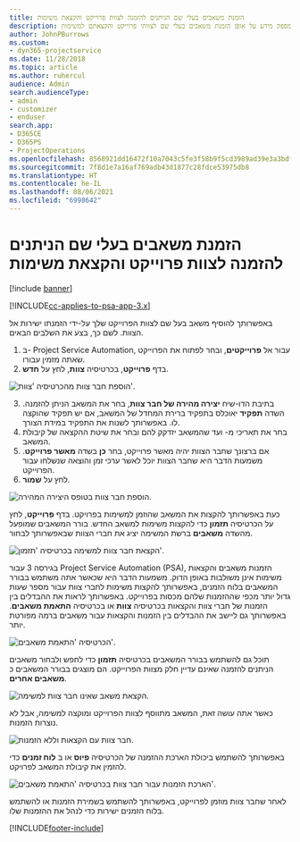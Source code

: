 ```yaml
---
title: הזמנת משאבים בעלי שם הניתנים להזמנה לצוות פרוייקט והקצאת משימות
description: נושא זה מספק מידע על אופן הזמנת משאבים בעלי שם לצוותי פרוייקט והקצאתם למשימות.
author: JohnPBurrows
ms.custom:
- dyn365-projectservice
ms.date: 11/28/2018
ms.topic: article
ms.author: ruhercul
audience: Admin
search.audienceType:
- admin
- customizer
- enduser
search.app:
- D365CE
- D365PS
- ProjectOperations
ms.openlocfilehash: 8568921dd16472f10a7043c5fe3f58b9f5cd3989ad39e3a3bdf269b0c7203ae2
ms.sourcegitcommit: 7f8d1e7a16af769adb43d1877c28fdce53975db8
ms.translationtype: HT
ms.contentlocale: he-IL
ms.lasthandoff: 08/06/2021
ms.locfileid: "6998642"
---
```

# <a name="book-named-bookable-resources-to-a-project-team-and-assign-tasks"></a>הזמנת משאבים בעלי שם הניתנים להזמנה לצוות פרוייקט והקצאת משימות 

[!include [banner](../includes/psa-now-project-operations.md)]

[!INCLUDE[cc-applies-to-psa-app-3.x](../includes/cc-applies-to-psa-app-3x.md)]

באפשרותך להוסיף משאב בעל שם לצוות הפרוייקט שלך על-ידי הזמנתו ישירות אל הצוות. לשם כך, בצע את השלבים הבאים.

1. ב- Project Service Automation, עבור אל **פרוייקטים**, ובחר לפתוח את הפרוייקט שאתה מזמין עבורו.
2. בדף **פרוייקט**, בכרטיסיה **צוות**, לחץ על **חדש**. 

![הוספת חבר צוות מהכרטיסיה 'צוות'.](media/RM-how-to-1.png)

3. בתיבת הדו-שיח **יצירה מהירה של חבר צוות**, בחר את המשאב הניתן להזמנה. השדה **תפקיד** יאוכלס בתפקיד ברירת המחדל של המשאב, אם יש תפקיד שהוקצה לו. באפשרותך לשנות את התפקיד במידת הצורך. 
4. בחר את תאריכי מ- ועד שהמשאב יזדקק להם ובחר את שיטת ההקצאה של קיבולת המשאב. 
5. אם ברצונך שחבר הצוות יהיה מאשר פרוייקט, בחר **כן** בשדה **מאשר פרוייקט**. משמעות הדבר היא שחבר הצוות יוכל לאשר ערכי זמן והוצאה שנשלחו עבור הפרוייקט. 
6. לחץ על **שמור**.

![הוספת חבר צוות בטופס היצירה המהירה.](media/RM-how-to-2.png)


כעת באפשרותך להקצות את המשאב שהוזמן למשימות בפרויקט. בדף **פרוייקט**, לחץ על הכרטיסיה **תזמון** כדי להקצות משימות למשאב החדש. בורר המשאבים שמופעל מהשדה **משאבים** ברשת המשימה יציג את חברי הצוות שבאפשרותך לבחור.

![הקצאת חבר צוות למשימה בכרטיסיה 'תזמון'.](media/RM-how-to-3.png)

בגירסה 3 עבור Project Service Automation‏ (PSA), הזמנות משאבים והקצאות משימות אינן משולבות באופן הדוק. משמעות הדבר היא שכאשר אתה משתמש בבורר המשאבים בלוח הזמנים, באפשרותך להקצות משימות לחברי צוות עבור מספר שעות גדול יותר מכפי שההזמנות שלהם מכסות בפרוייקט.
באפשרותך לראות את ההבדלים בין הזמנות של חברי צוות והקצאות בכרטיסיה **צוות** או בכרטיסיה **התאמת משאבים**. באפשרותך גם ליישב את ההבדלים בין הזמנות והקצאות עבור משאבים ברמה מפורטת יותר.

![הכרטיסיה 'התאמת משאבים'.](media/RM-how-to-4.png)

תוכל גם להשתמש בבורר המשאבים בכרטיסיה **תזמון** כדי לחפש ולבחור משאבים הניתנים להזמנה שאינם עדיין חלק מצוות הפרוייקט. הם מוצגים בבורר המשאבים כ **משאבים אחרים**.

![הקצאת משאב שאינו חבר צוות למשימה.](media/RM-how-to-5.png)

כאשר אתה עושה זאת, המשאב מתווסף לצוות הפרוייקט ומוקצה למשימה, אבל לא נוצרות הזמנות.

![חבר צוות עם הקצאות וללא הזמנות.](media/RM-how-to-6.png)

באפשרותך להשתמש ביכולת הארכת ההזמנה של הכרטיסיה  **פיוס** או ב **לוח זמנים** כדי להזמין את קיבולת המשאב לפרויקט.

![הארכת הזמנות עבור חבר צוות בכרטיסיה 'התאמת משאבים'.](media/RM-how-to-7.png)

לאחר שחבר צוות מוזמן לפרוייקט, באפשרותך להשתמש בשמירת הזמנות או להשתמש בלוח הזמנים ישירות כדי לנהל את ההזמנות שלו.


[!INCLUDE[footer-include](../includes/footer-banner.md)]
